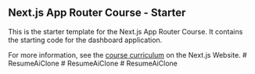 ## Next.js App Router Course - Starter

This is the starter template for the Next.js App Router Course. It contains the starting code for the dashboard application.

For more information, see the [course curriculum](https://nextjs.org/learn) on the Next.js Website.
#   R e s u m e A i C l o n e  
 #   R e s u m e A i C l o n e  
 #   R e s u m e A i C l o n e  
 